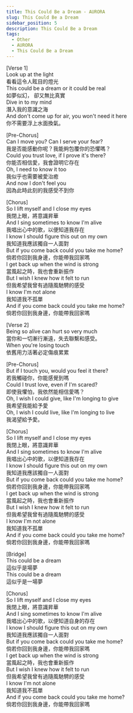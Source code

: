 ```yaml
---
title: This Could Be a Dream - AURORA
slug: This Could Be a Dream  
sidebar_position: 5
description: This Could Be a Dream  
tags:
  - Other
  - AURORA
  - This Could Be a Dream  
---
```

  
[Verse 1]  
Look up at the light  
看看這令人眩目的燈光  
This could be a dream or it could be real  
如夢似幻， 卻又無比真實  
Dive in to my mind  
潛入我的意識之海  
And don't come up for air, you won't need it here  
你不需要浮上水面換氣。  
  
[Pre-Chorus]  
Can I move you? Can I serve your fear?  
我是否能感動你呢？我能夠包覆你的恐懼嗎？  
Could you trust love, if I prove it's there?  
你能否相信愛，我會證明它存在  
Oh, I need to know it too  
我似乎也需要被愛治癒  
And now I don't feel you  
因為此時此刻的我感受不到你  
  
[Chorus]  
So I lift myself and I close my eyes  
我閉上眼，將意識昇華  
And I sing sometimes to know I'm alive  
我唱出心中的歌，以便知道我存在  
I know I should figure this out on my own  
我知道我應該獨自一人面對  
But if you come back could you take me home?  
倘若你回到我身邊，你能帶我回家嗎  
I get back up when the wind is strong  
當風起之時，我也會重新振作  
But I wish I knew how it felt to run  
但我希望我曾有過隨風馳騁的感受   
I know I'm not alone  
我知道我不孤單  
And if you come back could you take me home?  
倘若你回到我身邊，你能帶我回家嗎  
  
[Verse 2]  
Being so alive can hurt so very much  
當你和一切漸行漸遠，失去聯繫和感受。  
When you're losing touch  
依舊用力活著必定傷痕累累  
  
[Pre-Chorus]  
But if I touch you, would you feel it there?  
若我觸碰你，你能感覺到嗎  
Could I trust love, even if I'm scared?  
即使我懼怕，我依然能相信愛嗎？  
Oh, I wish I could give, like I'm longing to give    
我希望我能給予愛  
Oh, I wish I could live, like I'm longing to live  
我渴望給予愛。  
  
[Chorus]  
So I lift myself and I close my eyes  
我閉上眼，將意識昇華  
And I sing sometimes to know I'm alive  
我唱出心中的歌，以便知道我存在  
I know I should figure this out on my own  
我知道我應該獨自一人面對  
But if you come back could you take me home?  
倘若你回到我身邊，你能帶我回家嗎  
I get back up when the wind is strong  
當風起之時，我也會重新振作  
But I wish I knew how it felt to run  
但我希望我曾有過隨風馳騁的感受   
I know I'm not alone  
我知道我不孤單  
And if you come back could you take me home?  
倘若你回到我身邊，你能帶我回家嗎  
  
[Bridge]  
This could be a dream  
這似乎是場夢  
This could be a dream  
這似乎是一場夢  
  
[Chorus]  
So I lift myself and I close my eyes  
我閉上眼，將意識昇華  
And I sing sometimes to know I'm alive  
我唱出心中的歌，以便知道自身的存在  
I know I should figure this out on my own  
我知道我應該獨自一人面對  
But if you come back could you take me home?  
倘若你回到我身邊，你能帶我回家嗎  
I get back up when the wind is strong  
當風起之時，我也會重新振作  
But I wish I knew how it felt to run  
但我希望我曾有過隨風馳騁的感受   
I know I'm not alone  
我知道我不孤單  
And if you come back could you take me home?  
倘若你回到我身邊，你能帶我回家嗎    

